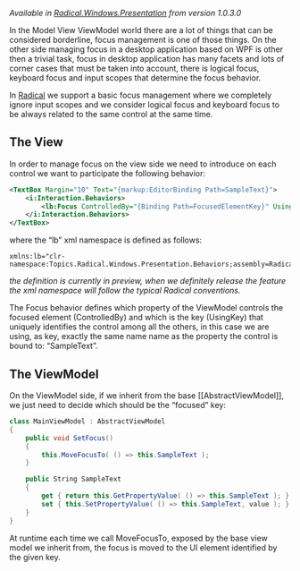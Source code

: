 *Available in  [Radical.Windows.Presentation](http://nuget.org/packages/Radical.Windows.Presentation) from version 1.0.3.0*

In the Model View ViewModel world there are a lot of things that can be considered borderline, focus management is one of those things. On the other side managing focus in a desktop application based on WPF is other then a trivial task, focus in desktop application has many facets and lots of corner cases that must be taken into account, there is logical focus, keyboard focus and input scopes that determine the focus behavior.

In [Radical](https://github.com/RadicalFx/radical) we support a basic focus management where we completely ignore input scopes and we consider logical focus and keyboard focus to be always related to the same control at the same time.

## The View

In order to manage focus on the view side we need to introduce on each control we want to participate the following behavior:

```xml
<TextBox Margin="10" Text="{markup:EditorBinding Path=SampleText}">
    <i:Interaction.Behaviors>
        <lb:Focus ControlledBy="{Binding Path=FocusedElementKey}" UsingKey="SampleText" />
    </i:Interaction.Behaviors>
</TextBox>
```

where the “lb” xml namespace is defined as follows:

```
xmlns:lb="clr-namespace:Topics.Radical.Windows.Presentation.Behaviors;assembly=Radical.Windows.Presentation"
```

*the definition is currently in preview, when we definitely release the feature the xml namespace will follow the typical Radical conventions.*

The Focus behavior defines which property of the ViewModel controls the focused element (ControlledBy) and which is the key (UsingKey) that uniquely identifies the control among all the others, in this case we are using, as key, exactly the same name name as the property the control is bound to: “SampleText”.

## The ViewModel

On the ViewModel side, if we inherit from the base [[AbstractViewModel]], we just need to decide which should be the “focused” key:

```c#
class MainViewModel : AbstractViewModel
{
    public void SetFocus() 
    {
        this.MoveFocusTo( () => this.SampleText );
    }

    public String SampleText
    {
        get { return this.GetPropertyValue( () => this.SampleText ); }
        set { this.SetPropertyValue( () => this.SampleText, value ); }
    }
}
```

At runtime each time we call MoveFocusTo, exposed by the base view model we inherit from, the focus is moved to the UI element identified by the given key.